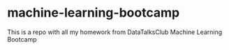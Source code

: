 # machine-learning-bootcamp
This is a repo with all my homework from DataTalksClub Machine Learning Bootcamp
